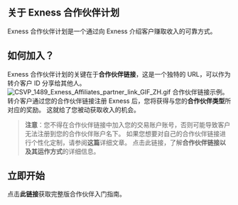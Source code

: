 ## 关于 Exness 合作伙伴计划 ##
Exness 合作伙伴计划是一个通过向 Exness 介绍客户赚取收入的可靠方式。
## 如何加入？ ##
Exness 合作伙伴计划的关键在于**合作伙伴链接**，这是一个独特的 URL，可以作为转介客户 ID 分享给其他人。
![CSVP_1489_Exness_Affiliates_partner_link_GIF_ZH.gif](https://testingcf.jsdelivr.net/gh/jarlin8/OSS@main/exhelp/CSVP_1489_Exness_Affiliates_partner_link_GIF_ZH.gif)
合作伙伴链接示例。
转介客户通过您的合作伙伴链接注册 Exness 后，您将获得与您的**合作伙伴类型**所对应的奖励。 这就给了您被动获取收入的机会。
> **注意**：您不得在合作伙伴链接中加入您的交易账户账号，否则可能导致客户无法注册到您的合作伙伴账户名下。 如果您想要对自己的合作伙伴链接进行个性化定制，请参阅**这篇**详细文章。
点击此链接，了解**合作伙伴链接以及其运作方式**的详细信息。
## 立即开始 ##
点击**此链接**获取完整版合作伙伴入门指南。